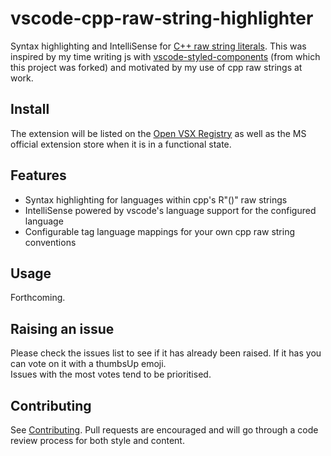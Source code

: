 # vscode-cpp-raw-string-highlighter

Syntax highlighting and IntelliSense for [C++ raw string literals](https://abseil.io/tips/64). This was inspired by my time writing js with [vscode-styled-components](https://github.com/styled-components/vscode-styled-components) (from which this project was forked) and motivated by my use of cpp raw strings at work.

## Install

The extension will be listed on the [Open VSX Registry](https://open-vsx.org/) as well as the MS official extension store when it is in a functional state.

## Features

- Syntax highlighting for languages within cpp's R"()" raw strings
- IntelliSense powered by vscode's language support for the configured language
- Configurable tag language mappings for your own cpp raw string conventions

## Usage

Forthcoming.

## Raising an issue

Please check the issues list to see if it has already been raised. If it has you can vote on it with a thumbsUp emoji.  
Issues with the most votes tend to be prioritised.

## Contributing

See [Contributing](./CONTRIBUTING.md). Pull requests are encouraged and will go through a code review process for both style and content.
